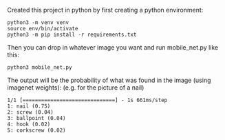 Created this project in python by first creating a python environment:
```
python3 -m venv venv
source env/bin/activate
python3 -m pip install -r requirements.txt
```

Then you can drop in whatever image you want and run mobile_net.py like this:
```
python3 mobile_net.py
```

The output will be the probability of what was found in the image (using imagenet weights):
(e.g. for the picture of a nail)
```
1/1 [==============================] - 1s 661ms/step
1: nail (0.75)
2: screw (0.04)
3: ballpoint (0.04)
4: hook (0.02)
5: corkscrew (0.02)
```